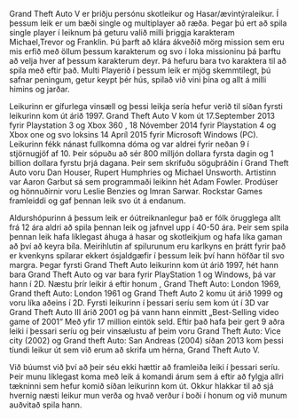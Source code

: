 ﻿Grand Theft Auto V er þriðju persónu skotleikur og Hasar/ævintýraleikur. Í þessum leik er um bæði single og multiplayer að ræða. Þegar þú ert að spila single player í leiknum þá geturu valið milli þriggja karakteram Michael,Trevor og Franklin. Þú þarft að klára ákveðið mörg mission sem eru mis erfið með öllum þessum karakterum og svo í loka missioninu þá þarftu að velja hver af þessum karakterum deyr. Þá hefuru bara tvo karaktera til að spila með eftir það. Multi Playerið í þessum leik er mjög skemmtilegt, þú safnar peningum, getur keypt þér hús, spilað við vini þína og allt á milli himins og jarðar.

 Leikurinn er gífurlega vinsæll og þessi leikja sería hefur verið til síðan fyrsti leikurinn kom út árið 1997. Grand Theft Auto V kom út 17.September 2013 fyrir Playstation 3 og Xbox 360 , 18 Nóvember 2014 fyrir Playstation 4 og Xbox one og svo loksins 14 Apríl 2015 fyrir Microsoft Windows (PC). Leikurinn fékk nánast fullkomna dóma og var aldrei fyrir neðan 9 í stjörnugjöf af 10. Þeir sópuðu að sér 800 milljón dollara fyrsta dagin og 1 billion dollara fyrstu þrjá dagana.
Þeir sem skrifuðu söguþráðin í Grand Theft Auto voru Dan Houser, Rupert Humphries og Michael Unsworth. Artistinn var Aaron Garbut sá sem programmaði leikinn hét Adam Fowler. Prodúser og hönnuðirnir voru Leslie Benzies og Imran Sarwar. Rockstar Games framleiddi og gaf þennan leik svo út á endanum.

Aldurshópurinn á þessum leik er óútreiknanlegur það er fólk örugglega allt frá 12 ára aldri að spila þennan leik og jafnvel upp í 40-50 ára. Þeir sem spila þennan leik hafa líklegast áhuga á hasar og skotleikjum og hafa líka gaman að því að keyra bíla. Meirihlutin af spilurunum eru karlkyns en þrátt fyrir það er kvenkyns spilarar ekkert ósjaldgæfir í þessum leik því hann höfðar til svo margra.
Þegar fyrsti Grand Theft Auto leikurinn kom út árið 1997,  hét hann bara Grand Theft Auto og var bara fyrir PlayStation 1 og Windows, þá var hann í 2D. Næstu þrír leikir á eftir honum , Grand Theft Auto: London 1969, Grand theft Auto: London 1961 og Grand Theft Auto 2 komu út árið 1999 og voru líka aðeins í 2D. Fyrsti leikurinn í þessari seríu sem kom út í 3D var Grand Theft Auto III árið 2001 og þá vann hann einmitt „Best-Selling video game of 2001“ Með yfir 17 million eintök seld. Eftir það hafa þeir gert 9 aðra leiki í þessari seríu og þeir vinsælustu af þeim voru Grand Theft Auto: Vice city (2002) og Grand theft Auto: San Andreas (2004) síðan 2013 kom þessi tíundi leikur út sem við erum að skrifa um hérna, Grand Theft Auto V.

Við búumst við því að þeir séu ekki hættir að framleiða leiki í þessari seríu. Þeir munu líklegast koma með leik á komandi árum sem á eftir að fylgja allri tækninni sem hefur komið síðan leikurinn kom út. Okkur hlakkar til að sjá hvernig næsti leikur mun verða og hvað verður í boði í honum og við munum auðvitað spila hann.


